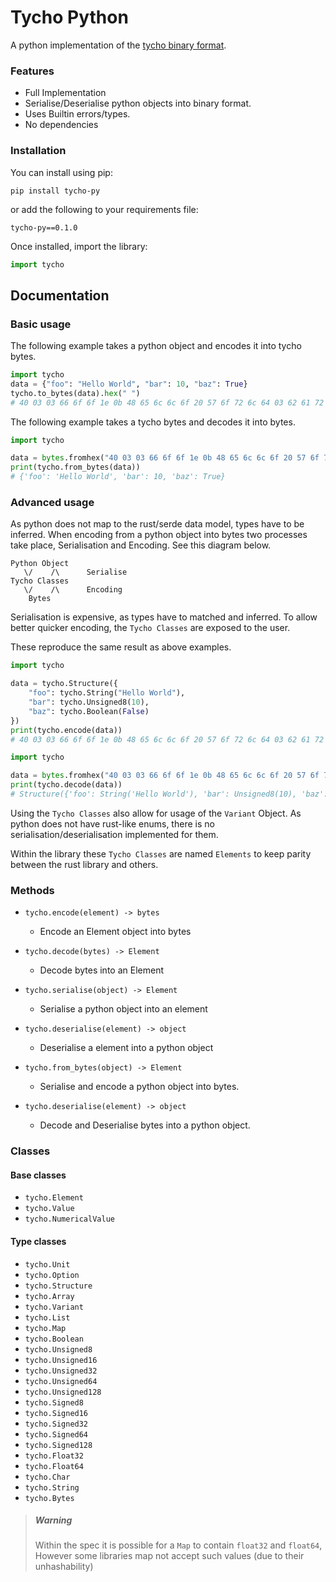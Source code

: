 # Tycho Python

A python implementation of the [tycho binary format](https://github.com/samhdev/tycho).

### Features
- Full Implementation
- Serialise/Deserialise python objects into binary format.
- Uses Builtin errors/types.
- No dependencies


### Installation
You can install using pip:
```
pip install tycho-py
```

or add the following to your requirements file:
```
tycho-py==0.1.0
```

Once installed, import the library:
```python
import tycho
```

## Documentation

### Basic usage
The following example takes a python object and encodes it into tycho bytes.
```python
import tycho
data = {"foo": "Hello World", "bar": 10, "baz": True}
tycho.to_bytes(data).hex(" ")
# 40 03 03 66 6f 6f 1e 0b 48 65 6c 6c 6f 20 57 6f 72 6c 64 03 62 61 72 11 0a 03 62 61 7a 10 01
```

The following example takes a tycho bytes and decodes it into bytes.
```python
import tycho

data = bytes.fromhex("40 03 03 66 6f 6f 1e 0b 48 65 6c 6c 6f 20 57 6f 72 6c 64 03 62 61 72 11 0a 03 62 61 7a 10 01")
print(tycho.from_bytes(data))  
# {'foo': 'Hello World', 'bar': 10, 'baz': True}
```

### Advanced usage
As python does not map to the rust/serde data model, types have to be inferred. 
When encoding from a python object into bytes two processes take place, Serialisation and Encoding.
See this diagram below.
```
Python Object
   \/    /\      Serialise
Tycho Classes
   \/    /\      Encoding
    Bytes          
```

Serialisation is expensive, as types have to matched and inferred. 
To allow better quicker encoding, the `Tycho Classes` are exposed to the user.

These reproduce the same result as above examples.
```python
import tycho

data = tycho.Structure({
    "foo": tycho.String("Hello World"),
    "bar": tycho.Unsigned8(10),
    "baz": tycho.Boolean(False)
})
print(tycho.encode(data))
# 40 03 03 66 6f 6f 1e 0b 48 65 6c 6c 6f 20 57 6f 72 6c 64 03 62 61 72 11 0a 03 62 61 7a 10 01
```

```python
import tycho

data = bytes.fromhex("40 03 03 66 6f 6f 1e 0b 48 65 6c 6c 6f 20 57 6f 72 6c 64 03 62 61 72 11 0a 03 62 61 7a 10 01")
print(tycho.decode(data))
# Structure({'foo': String('Hello World'), 'bar': Unsigned8(10), 'baz': Boolean(True)})
```

Using the `Tycho Classes` also allow for usage of the `Variant` Object. As python does not have rust-like enums,
there is no serialisation/deserialisation implemented for them.

Within the library these `Tycho Classes` are named `Elements` to keep parity between the rust library and others.

### Methods
- `tycho.encode(element) -> bytes`
    - Encode an Element object into bytes
    
- `tycho.decode(bytes) -> Element`
    - Decode bytes into an Element
    
- `tycho.serialise(object) -> Element` 
    - Serialise a python object into an element
    
- `tycho.deserialise(element) -> object` 
    - Deserialise a element into a python object
    
- `tycho.from_bytes(object) -> Element` 
    - Serialise and encode a python object into bytes.
    
- `tycho.deserialise(element) -> object` 
    - Decode and Deserialise bytes into a python object.

### Classes
#### Base classes
- `tycho.Element`
- `tycho.Value`
- `tycho.NumericalValue`

#### Type classes
- `tycho.Unit`
- `tycho.Option`
- `tycho.Structure`
- `tycho.Array`
- `tycho.Variant`
- `tycho.List`
- `tycho.Map`
- `tycho.Boolean`
- `tycho.Unsigned8`
- `tycho.Unsigned16`
- `tycho.Unsigned32`
- `tycho.Unsigned64`
- `tycho.Unsigned128`
- `tycho.Signed8`
- `tycho.Signed16`
- `tycho.Signed32`
- `tycho.Signed64`
- `tycho.Signed128`
- `tycho.Float32`
- `tycho.Float64`
- `tycho.Char`
- `tycho.String`
- `tycho.Bytes`


> ##### Warning
> Within the spec it is possible for a `Map` to contain `float32` and `float64`,
> However some libraries map not accept such values (due to their unhashability)
